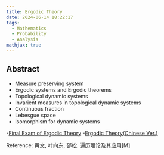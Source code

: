 ```yaml
---
title: Ergodic Theory
date: 2024-06-14 18:22:17
tags:
  - Mathematics
  - Probability
  - Analysis
mathjax: true
---
```


## Abstract

- Measure preserving system
- Ergodic systems and Ergodic theorems
- Topological dynamic systems
- Invarient measures in topological dynamic systems
- Continuous fraction
- Lebesgue space
- Isomorphism for dynamic systems

-[Final Exam of Ergodic Theory](https://drive.google.com/file/d/1iNdrremNeHSJdsmM3NcmcnxK25_qq8Ls/view?usp=drive_link)
-[Ergodic Theory(Chinese Ver.)](https://drive.google.com/file/d/1OH1oTfCdxXaoxiE90xwI9EvlTX3tZ4lZ/view?usp=sharing)

Reference: 黄文, 叶向东, 邵松. 遍历理论及其应用[M]
